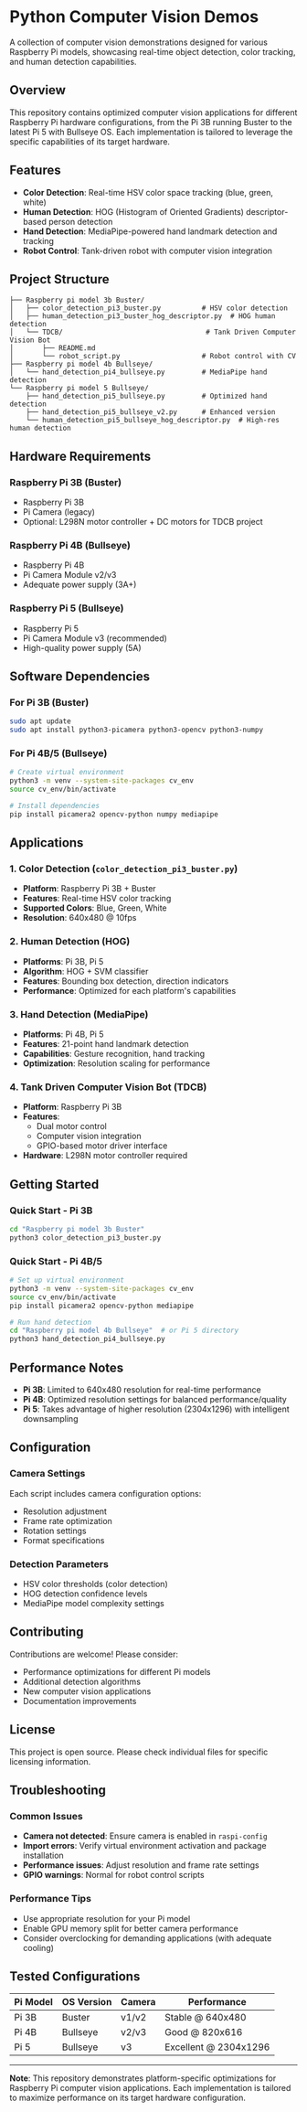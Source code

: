 # Python Computer Vision Demos

A collection of computer vision demonstrations designed for various Raspberry Pi models, showcasing real-time object detection, color tracking, and human detection capabilities.

## Overview

This repository contains optimized computer vision applications for different Raspberry Pi hardware configurations, from the Pi 3B running Buster to the latest Pi 5 with Bullseye OS. Each implementation is tailored to leverage the specific capabilities of its target hardware.

## Features

- **Color Detection**: Real-time HSV color space tracking (blue, green, white)
- **Human Detection**: HOG (Histogram of Oriented Gradients) descriptor-based person detection
- **Hand Detection**: MediaPipe-powered hand landmark detection and tracking
- **Robot Control**: Tank-driven robot with computer vision integration

## Project Structure

```
├── Raspberry pi model 3b Buster/
│   ├── color_detection_pi3_buster.py          # HSV color detection
│   ├── human_detection_pi3_buster_hog_descriptor.py  # HOG human detection
│   └── TDCB/                                   # Tank Driven Computer Vision Bot
│       ├── README.md
│       └── robot_script.py                    # Robot control with CV
├── Raspberry pi model 4b Bullseye/
│   └── hand_detection_pi4_bullseye.py         # MediaPipe hand detection
└── Raspberry pi model 5 Bullseye/
    ├── hand_detection_pi5_bullseye.py         # Optimized hand detection
    ├── hand_detection_pi5_bullseye_v2.py      # Enhanced version
    └── human_detection_pi5_bullseye_hog_descriptor.py  # High-res human detection
```

## Hardware Requirements

### Raspberry Pi 3B (Buster)
- Raspberry Pi 3B
- Pi Camera (legacy)
- Optional: L298N motor controller + DC motors for TDCB project

### Raspberry Pi 4B (Bullseye)
- Raspberry Pi 4B
- Pi Camera Module v2/v3
- Adequate power supply (3A+)

### Raspberry Pi 5 (Bullseye)
- Raspberry Pi 5
- Pi Camera Module v3 (recommended)
- High-quality power supply (5A)

## Software Dependencies

### For Pi 3B (Buster)
```bash
sudo apt update
sudo apt install python3-picamera python3-opencv python3-numpy
```

### For Pi 4B/5 (Bullseye)
```bash
# Create virtual environment
python3 -m venv --system-site-packages cv_env
source cv_env/bin/activate

# Install dependencies
pip install picamera2 opencv-python numpy mediapipe
```

## Applications

### 1. Color Detection (`color_detection_pi3_buster.py`)
- **Platform**: Raspberry Pi 3B + Buster
- **Features**: Real-time HSV color tracking
- **Supported Colors**: Blue, Green, White
- **Resolution**: 640x480 @ 10fps

### 2. Human Detection (HOG)
- **Platforms**: Pi 3B, Pi 5
- **Algorithm**: HOG + SVM classifier
- **Features**: Bounding box detection, direction indicators
- **Performance**: Optimized for each platform's capabilities

### 3. Hand Detection (MediaPipe)
- **Platforms**: Pi 4B, Pi 5
- **Features**: 21-point hand landmark detection
- **Capabilities**: Gesture recognition, hand tracking
- **Optimization**: Resolution scaling for performance

### 4. Tank Driven Computer Vision Bot (TDCB)
- **Platform**: Raspberry Pi 3B
- **Features**: 
  - Dual motor control
  - Computer vision integration
  - GPIO-based motor driver interface
- **Hardware**: L298N motor controller required

## Getting Started

### Quick Start - Pi 3B
```bash
cd "Raspberry pi model 3b Buster"
python3 color_detection_pi3_buster.py
```

### Quick Start - Pi 4B/5
```bash
# Set up virtual environment
python3 -m venv --system-site-packages cv_env
source cv_env/bin/activate
pip install picamera2 opencv-python mediapipe

# Run hand detection
cd "Raspberry pi model 4b Bullseye"  # or Pi 5 directory
python3 hand_detection_pi4_bullseye.py
```

## Performance Notes

- **Pi 3B**: Limited to 640x480 resolution for real-time performance
- **Pi 4B**: Optimized resolution settings for balanced performance/quality
- **Pi 5**: Takes advantage of higher resolution (2304x1296) with intelligent downsampling

## Configuration

### Camera Settings
Each script includes camera configuration options:
- Resolution adjustment
- Frame rate optimization  
- Rotation settings
- Format specifications

### Detection Parameters
- HSV color thresholds (color detection)
- HOG detection confidence levels
- MediaPipe model complexity settings

## Contributing

Contributions are welcome! Please consider:
- Performance optimizations for different Pi models
- Additional detection algorithms
- New computer vision applications
- Documentation improvements

## License

This project is open source. Please check individual files for specific licensing information.

## Troubleshooting

### Common Issues
- **Camera not detected**: Ensure camera is enabled in `raspi-config`
- **Import errors**: Verify virtual environment activation and package installation
- **Performance issues**: Adjust resolution and frame rate settings
- **GPIO warnings**: Normal for robot control scripts

### Performance Tips
- Use appropriate resolution for your Pi model
- Enable GPU memory split for better camera performance
- Consider overclocking for demanding applications (with adequate cooling)

## Tested Configurations

| Pi Model | OS Version | Camera | Performance |
|----------|------------|---------|-------------|
| Pi 3B | Buster | v1/v2 | Stable @ 640x480 |
| Pi 4B | Bullseye | v2/v3 | Good @ 820x616 |
| Pi 5 | Bullseye | v3 | Excellent @ 2304x1296 |

---

**Note**: This repository demonstrates platform-specific optimizations for Raspberry Pi computer vision applications. Each implementation is tailored to maximize performance on its target hardware configuration.